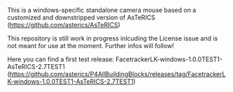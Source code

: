 This is a windows-specific standalone camera mouse based on a customized and downstripped version of AsTeRICS (https://github.com/asterics/AsTeRICS)

This repository is still work in progress inlcuding the License issue and is not meant for use at the moment.
Further infos will follow!

Here you can find a first test release: FacetrackerLK-windows-1.0.0TEST1-AsTeRICS-2.7TEST1 (https://github.com/asterics/P4AllBuildingBlocks/releases/tag/FacetrackerLK-windows-1.0.0TEST1-AsTeRICS-2.7TEST1)
